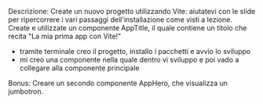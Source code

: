 Descrizione:
Create un nuovo progetto utilizzando Vite: aiutatevi con le slide per ripercorrere i vari passaggi dell'installazione come visti a lezione.
Create e utilizzate un componente AppTitle, il quale contiene un titolo che recita "La mia prima app con Vite!"

- tramite terminale creo il progetto, installo i pacchetti e avvio lo sviluppo
- mi creo una componente nella quale dentro vi sviluppo e poi vado a collegare alla componente principale

Bonus:
Creare un secondo componente AppHero, che visualizza un jumbotron.
